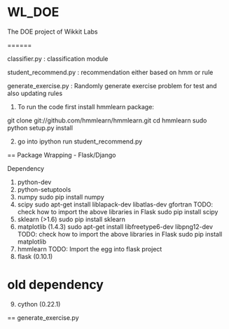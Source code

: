 WL_DOE
======

The DOE project of Wikkit Labs

======

classifier.py : classification module

student_recommend.py : recommendation either based on hmm or rule

generate_exercise.py : Randomly generate exercise problem for test and also updating rules 


1. To run the code first install hmmlearn package:

git clone git://github.com/hmmlearn/hmmlearn.git
cd hmmlearn
sudo python setup.py install


2. go into ipython
run student_recommend.py

== 
Package Wrapping - Flask/Django

Dependency
1. python-dev
2. python-setuptools
3. numpy
sudo pip install numpy 
4. scipy
sudo apt-get install liblapack-dev libatlas-dev gfortran
TODO: check how to import the above libraries in Flask 
sudo pip install scipy
5. sklearn (>1.6)
sudo pip install sklearn
6. matplotlib (1.4.3)
sudo apt-get install libfreetype6-dev libpng12-dev
TODO: check how to import the above libraries in Flask 
sudo pip install matplotlib 
7. hmmlearn
TODO: Import the egg into flask project
8. flask (0.10.1) 

# old dependency
9. cython (0.22.1)

== 
generate_exercise.py
